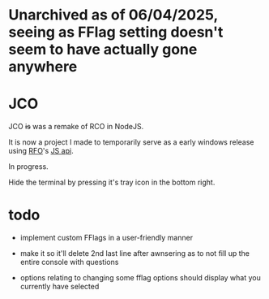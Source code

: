 # Unarchived as of 06/04/2025, seeing as FFlag setting doesn't seem to have actually gone anywhere

# JCO

JCO ~~is~~ was a remake of RCO in NodeJS.

It is now a project I made to temporarily serve as a early windows release using [RFO](https://dc.rfo.sh/)'s [JS api](https://github.com/rbxflags/js-api).

In progress.

Hide the terminal by pressing it's tray icon in the bottom right.

# todo

- implement custom FFlags in a user-friendly manner

- make it so it'll delete 2nd last line after awnsering as to not fill up the entire console with questions

- options relating to changing some fflag options should display what you currently have selected
